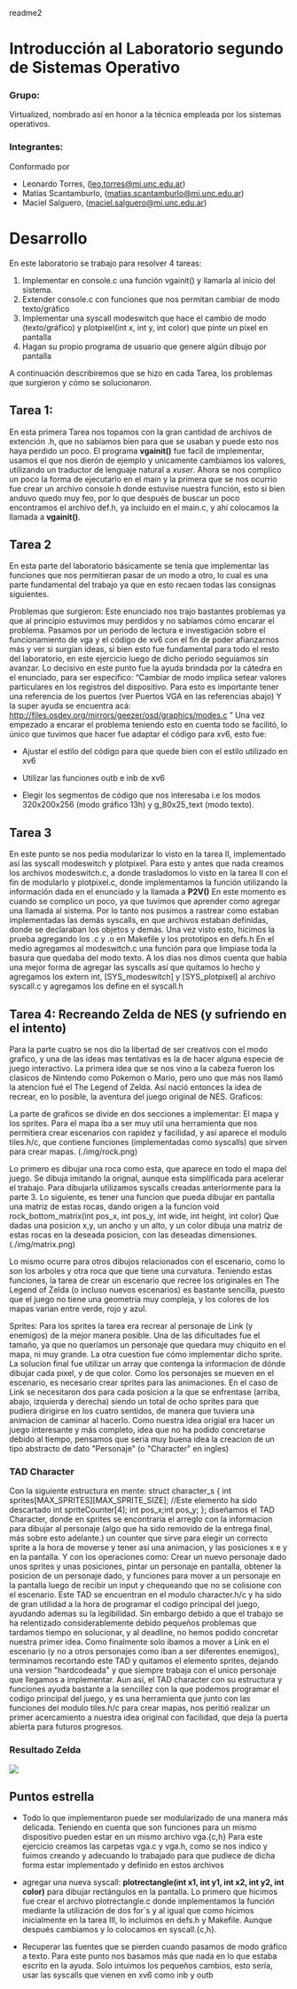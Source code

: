 readme2

# Introducción al Laboratorio segundo de Sistemas Operativo

### Grupo:

Virtualized, nombrado así en honor a la técnica empleada por los sistemas operativos.

### Integrantes:

Conformado por

- Leonardo Torres, (leo.torres@mi.unc.edu.ar)
- Matías Scantamburlo, (matias.scantamburlo@mi.unc.edu.ar)
- Maciel Salguero, (maciel.salguero@mi.unc.edu.ar)

# Desarrollo

En este laboratorio se trabajo para resolver 4 tareas:

1.  Implementar en console.c una función vgainit() y llamarla al inicio del sistema.
2.  Extender console.c con funciones que nos permitan cambiar de modo texto/gráfico
3.  Implementar una syscall modeswitch que hace el cambio de modo (texto/gráfico) y plotpixel(int x, int y, int color) que pinte un pixel en pantalla
4.  Hagan su propio programa de usuario que genere algún dibujo por pantalla

A continuación describiremos que se hizo en cada Tarea, los problemas que surgieron y cómo se solucionaron.

## Tarea 1:

En esta primera Tarea nos topamos con la gran cantidad de archivos de extención .h, que no sabíamos bien para que se usaban y puede esto nos haya perdido un poco. El programa **vgainit()** fue facil de implementar, usamos el que nos dierón de ejemplo y unicamente cambiamos los valores, utilizando un traductor de lenguaje natural a _xuser_. Ahora se nos complico un poco la forma de ejecutarlo en el main y la primera que se nos ocurrio fue crear un archivo console.h donde estuvise nuestra función, esto si bien anduvo quedo muy feo, por lo que después de buscar un poco encontramos el archivo def.h, ya incluido en el main.c, y ahí colocamos la llamada a **vgainit()**.

## Tarea 2

En esta parte del laboratorio básicamente se tenía que implementar las funciones que nos permitieran pasar de un modo a otro, lo cual es una parte fundamental del trabajo ya que en esto recaen todas las consignas siguientes.

Problemas que surgieron:
Este enunciado nos trajo bastantes problemas ya que al principio estuvimos muy perdidos y no sabíamos cómo encarar el problema. Pasamos por un periodo de lectura e investigación sobre el funcionamiento de vga y el código de xv6 con el fin de poder afianzarnos más y ver si surgían ideas, si bien esto fue fundamental para todo el resto del laboratorio, en este ejercicio luego de dicho periodo seguiamos sin avanzar. Lo decisivo en este punto fue la ayuda brindada por la cátedra en el enunciado, para ser especifico:
“Cambiar de modo implica setear valores particulares en los registros del dispositivo. Para esto es importante tener una referencia de los puertos (ver Puertos VGA en las referencias abajo) Y la super ayuda se encuentra acá: http://files.osdev.org/mirrors/geezer/osd/graphics/modes.c ”
Una vez empezado a encarar el problema teniendo esto en cuenta todo se facilitó, lo único que tuvimos que hacer fue adaptar el código para xv6, esto fue:

- Ajustar el estilo del código para que quede bien con el estilo utilizado en xv6

- Utilizar las funciones outb e inb de xv6

- Elegir los segmentos de código que nos interesaba i.e los modos 320x200x256 (modo gráfico 13h) y g_80x25_text (modo texto).

## Tarea 3

En este punto se nos pedia modularizar lo visto en la tarea II, implementado así las syscall modeswitch y plotpixel.
Para esto y antes que nada creamos los archivos modeswitch.c, a donde trasladomos lo visto en la tarea II con el fin de modularlo y plotpixel.c, donde implementamos la función utilizando la información dada en el enunciado y la llamada a **P2V()**
En este momento es cuando se complico un poco, ya que tuvimos que aprender como agregar una llamada al sistema. Por lo tanto nos pusimos a rastrear como estaban implementadas las demás syscalls, en que archivos estaban definidas, donde se declaraban los objetos y demás. Una vez visto esto, hicimos la prueba agregando los .c y .o en Makefile y los prototipos en defs.h
En el medio agregamos al modeswitch.c una función para que limpiase toda la basura que quedaba del modo texto. A los días nos dimos cuenta que había una mejor forma de agregar las syscalls así que quitamos lo hecho y agregamos los extern int, [SYS_modeswitch] y [SYS_plotpixel] al archivo syscall.c y agregamos los define en el syscall.h

## Tarea 4: Recreando Zelda de NES (y sufriendo en el intento)

Para la parte cuatro se nos dio la libertad de ser creativos con el modo grafico, y una de las ideas mas tentativas es la de hacer alguna especie de juego interactivo. La primera idea que se nos vino a la cabeza fueron los clasicos de Nintendo como Pokemon o Mario, pero uno que más nos llamó la atencion fué el The Legend of Zelda. Así nació entonces la idea de recrear, en lo posible, la aventura del juego original de NES.
Graficos:

La parte de graficos se divide en dos secciones a implementar: El mapa y los sprites. Para el mapa iba a ser muy util una herramienta que nos permitiera crear escenarios con rapidez y facilidad, y así aparece el modulo tiles.h/c, que contiene funciones (implementadas como syscalls) que sirven para crear mapas. (./img/rock.png)

Lo primero es dibujar una roca como esta, que aparece en todo el mapa del juego. Se dibuja imitando la orignal, aunque esta simplificada para acelerar el trabajo. Para dibujarla utilizamos syscalls creadas anteriormente para la parte 3. Lo siguiente, es tener una funcion que pueda dibujar en pantalla una matriz de estas rocas, dando origen a la funcion void rock_bottom_matrix(int pos_x, int pos_y, int wide, int height, int color) Que dadas una posicion x,y, un ancho y un alto, y un color dibuja una matriz de estas rocas en la deseada posicion, con las deseadas dimensiones. (./img/matrix.png)

Lo mismo ocurre para otros dibujos relacionados con el escenario, como lo son los arboles y otra roca que que tiene una curvatura. Teniendo estas funciones, la tarea de crear un escenario que recree los originales en The Legend of Zelda (o incluso nuevos escenarios) es bastante sencilla, puesto que el juego no tiene una geometría muy compleja, y los colores de los mapas varian entre verde, rojo y azul.

Sprites: Para los sprites la tarea era recrear al personaje de Link (y enemigos) de la mejor manera posible. Una de las dificultades fue el tamaño, ya que no queríamos un personaje que quedara muy chiquito en el mapa, ni muy grande. La otra cuestion fue cómo implementar dicho sprite. La solucion final fue utilizar un array que contenga la informacion de dónde dibujar cada pixel, y de que color. Como los personajes se mueven en el escenario, es necesario crear sprites para las animaciones. En el caso de Link se necesitaron dos para cada posicion a la que se enfrentase (arriba, abajo, izquierda y derecha) siendo un total de ocho sprites para que pudiera dirigirse en los cuatro sentidos, de manera que tuviera una animacion de caminar al hacerlo. Como nuestra idea origial era hacer un juego interesante y más completo, idea que no ha podido concretarse debido al tiempo, pensamos que sería muy buena idea la creacion de un tipo abstracto de dato "Personaje" (o "Character" en ingles)

### TAD Character

Con la siguiente estructura en mente: struct character_s { int sprites[MAX_SPRITES][MAX_SPRITE_SIZE]; //Este elemento ha sido descartado int spriteCounter[4]; int pos_x;int pos_y; }; diseñamos el TAD Character, donde en sprites se encontraría el arreglo con la informacion para dibujar al personaje (algo que ha sido removido de la entrega final, más sobre esto adelante.) un counter que sirve para elegir un correcto sprite a la hora de moverse y tener así una animacion, y las posiciones x e y en la pantalla. Y con los operaciones como: Crear un nuevo personaje dado unos sprites y unas posiciones, pintar un personaje en pantalla, obtener la posicion de un personaje dado, y funciones para mover a un personaje en la pantalla luego de recibir un input y chequeando que no se colisione con el escenario. Este TAD se encuentran en el modulo character.h/c y ha sido de gran utilidad a la hora de programar el codigo principal del juego, ayudando ademas su la legibilidad. Sin embargo debido a que el trabajo se ha relentizado considerablemente debido pequeños problemas que tardamos tiempo en solucionar, y al deadline, no hemos podido concretar nuestra primer idea. Como finalmente solo ibamos a mover a Link en el escenario (y no a otros personajes como iban a ser diferentes enemigos), terminamos recortando este TAD y quitamos el elemento sprites, dejando una version "hardcodeada" y que siempre trabaja con el unico personaje que llegamos a implementar. Aun así, el TAD character con su estructura y funciones ayuda bastante a la sencillez con la que podemos programar el codigo principal del juego, y es una herramienta que junto con las funciones del modulo tiles.h/c para crear mapas, nos peritió realizar un primer acercamiento a nuestra idea original con facilidad, que deja la puerta abierta para futuros progresos.

### Resultado Zelda

![](https://github.com/WalaSTH/vc-framebuffer/blob/master/image/zeldaDemo.gif)

## Puntos estrella

- Todo lo que implementaron puede ser modularizado de una manera más delicada. Teniendo en cuenta que son funciones para un mismo dispositivo pueden estar en un mismo archivo vga.{c,h}
  Para este ejercicio creamos las carpetas vga.c y vga.h, como se nos indico y fuimos creando y adecuando lo trabajado para que pudiece de dicha forma estar implementado y definido en estos archivos

- agregar una nueva syscall:
  **plotrectangle(int x1, int y1, int x2, int y2, int color)**
  para dibujar rectángulos en la pantalla.
  Lo primero que hicimos fue crear el archivo plotrectangle.c donde implementamos la función mediante la utilización de dos for´s y al igual que como hicimos inicialmente en la tarea III, lo incluimos en defs.h y Makefile. Aunque después cambiamos y lo colocamos en syscall.{c,h}.

- Recuperar las fuentes que se pierden cuando pasamos de modo gráfico a texto.
  Para este punto nos basamos más que nada en lo que estaba escrito en la ayuda. Solo intuimos los pequeños cambios, esto sería, usar las syscalls que vienen en xv6 como inb y outb
